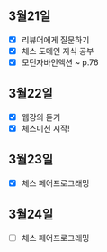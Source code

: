 ## 3월21일

- [x] 리뷰어에게 질문하기
- [x] 체스 도메인 지식 공부
- [x] 모던자바인액션 ~ p.76 

## 3월22일

- [x] 웹강의 듣기
- [x] 체스미션 시작!

## 3월23일

- [x] 체스 페어프로그래밍

## 3월24일

- [ ] 체스 페어프로그래밍
